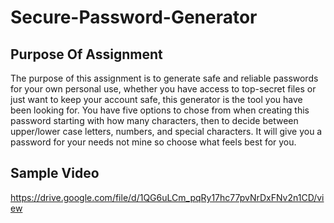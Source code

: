 # Secure-Password-Generator

## Purpose Of Assignment
The purpose of this assignment is to generate safe and reliable passwords for your own personal use, whether you have access to top-secret files or just want to keep your account safe, this generator is the tool you have been looking for. You have five options to chose from when creating this password starting with how many characters, then to decide between upper/lower case letters, numbers, and special characters. It will give you a password for your needs not mine so choose what feels best for you. 


## Sample Video
https://drive.google.com/file/d/1QG6uLCm_pqRy17hc77pvNrDxFNv2n1CD/view 
